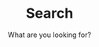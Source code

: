 ---
layout: search
title: Search
permalink: /search/
subtitle: "What are you looking for?"
feature-img: "/assets/img/pexels/motherboard.webp"
icon: "fa-search"
---